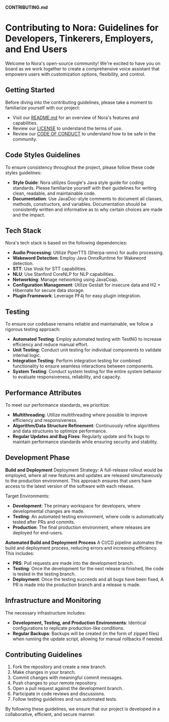 **CONTRIBUTING.md**

# Contributing to Nora: Guidelines for Developers, Tinkerers, Employers, and End Users

Welcome to Nora's open-source community! We're excited to have you on board as we work together to create a comprehensive voice assistant that empowers users with customization options, flexibility, and control.

## Getting Started
Before diving into the contributing guidelines, please take a moment to familiarize yourself with our project:
- Visit our [README.md](./README.md) for an overview of Nora's features and capabilities.
- Review our [LICENSE](./LICENSE) to understand the terms of use.
- Review our [CODE OF CONDUCT](./CODE_OF_CONDUCT.md) to understand how to be safe in the community.
## Code Styles Guidelines
To ensure consistency throughout the project, please follow these code styles guidelines:
- **Style Guide**: Nora utilizes Google's Java style guide for coding standards. Please familiarize yourself with their guidelines for writing clean, readable, and maintainable code.
- **Documentation**: Use JavaDoc-style comments to document all classes, methods, constructors, and variables. Documentation should be consistently written and informative as to why certain choices are made and the impact.

## Tech Stack
Nora's tech stack is based on the following dependencies:
- **Audio Processing**: Utilize PiperTTS (Sherpa-onnx) for audio processing.
- **Wakeword Detection**: Employ Java OnnxRuntime for Wakeword detection.
- **STT**: Use Vosk for STT capabilities.
- **NLU**: Use Stanford CoreNLP for NLP capabilities.
- **Networking**: Manage networking using JavaCoap.
- **Configuration Management**: Utilize Gestalt for insecure data and H2 + Hibernate for secure data storage.
- **Plugin Framework**: Leverage PF4j for easy plugin integration.

## Testing
To ensure our codebase remains reliable and maintainable, we follow a rigorous testing approach:
- **Automated Testing**: Employ automated testing with TestNG to increase efficiency and reduce manual effort.
- **Unit Testing**: Conduct unit testing for individual components to validate internal logic.
- **Integration Testing**: Perform integration testing for combined functionality to ensure seamless interactions between components.
- **System Testing**: Conduct system testing for the entire system behavior to evaluate responsiveness, reliability, and capacity.

## Performance Attributes
To meet our performance standards, we prioritize:
- **Multithreading**: Utilize multithreading where possible to improve efficiency and responsiveness.
- **Algorithm/Data Structure Refinement**: Continuously refine algorithms and data structures to optimize performance.
- **Regular Updates and Bug Fixes**: Regularly update and fix bugs to maintain performance standards while ensuring security and stability.

## Development Phase
**Build and Deployment**
Deployment Strategy:
A full-release rollout would be employed, where all new features and updates are released simultaneously to the production environment. This approach ensures that users have access to the latest version of the software with each release.

Target Environments:
- **Development**: The primary workspace for developers, where developmental changes are made.
- **Testing**: An automated testing environment, where code is automatically tested after PRs and commits.
- **Production**: The final production environment, where releases are deployed for end-users.

**Automated Build and Deployment Process**
A CI/CD pipeline automates the build and deployment process, reducing errors and increasing efficiency. This includes:
- **PRS**: Pull requests are made into the development branch.
- **Testing**: Once the development for the next release is finished,  the code is tested in the testing branch.
- **Deployment**: Once the testing succeeds and all bugs have been fixed, A PR is made into the production branch and a release is made.

## Infrastructure and Monitoring
The necessary infrastructure includes:
- **Development, Testing, and Production Environments**: Identical configurations to replicate production-like conditions.
- **Regular Backups**: Backups will be created (in the form of zipped files) when running the update script, allowing for manual rollbacks if needed.

## Contributing Guidelines
1. Fork the repository and create a new branch.
2. Make changes in your branch.
3. Commit changes with meaningful commit messages.
4. Push changes to your remote repository.
5. Open a pull request against the development branch.
6. Participate in code reviews and discussions.
7. Follow testing guidelines and run automated tests.

By following these guidelines, we ensure that our project is developed in a collaborative, efficient, and secure manner.
